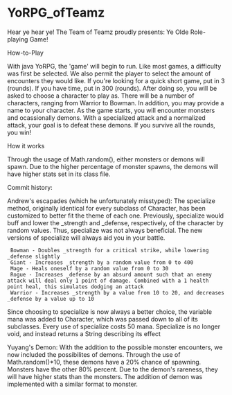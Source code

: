 # YoRPG_ofTeamz

Hear ye hear ye! The Team of Teamz proudly presents:
Ye Olde Role-playing Game!

How-to-Play

With java YoRPG, the 'game' will begin to run. Like most games, a difficulty was first be selected.
We also permit the player to select the amount of encounters they would like.
	If you're looking for a quick short game, put in 3 (rounds).
	If you have time, put in 300 (rounds).
After doing so, you will be asked to choose a character to play as.
	There will be a number of characters, ranging from Warrior to Bowman.
In addition, you may provide a name to your character.
As the game starts, you will encounter monsters and ocassionally demons.
	With a specialized attack and a normalized attack, your goal is to defeat these demons.
	If you survive all the rounds, you win!

How it works

Through the usage of Math.random(), either monsters or demons will spawn. Due to the higher percentage of monster spawns, the demons will have higher stats set in its class file. 

Commit history:

Andrew's escapades (which he unfortunately misstyped):
	 The specialize method, originally identical for every subclass of Character, has been customized to better fit the theme of each one. Previously, specialize would buff and lower the _strength and _defense, respectively, of the character by random values. Thus, specialize was not always beneficial. The new versions of specialize will always aid you in your battle.
	 
	 Bowman - Doubles _strength for a critical strike, while lowering _defense slightly
	 Giant - Increases _strength by a random value from 0 to 400
	 Mage - Heals oneself by a random value from 0 to 30
	 Rogue - Increases _defense by an absurd amount such that an enemy attack will deal only 1 point of damage. Combined with a 1 health point heal, this simulates dodging an attack
	 Warrior - Increases _strength by a value from 10 to 20, and decreases _defense by a value up to 10

Since choosing to specialize is now always a better choice, the variable mana was added to Character, which was passed down to all of its subclasses. Every use of specialize costs 50 mana.
Specialize is no longer void, and instead returns a String describing its effect

Yuyang's Demon:
	With the addition to the possible monster encounters, we now included the possibilites of demons. Through the use of Math.random()*10, these demons have a 20% chance of spawning. Monsters have the other 80% percent. Due to the demon's rareness, they will have higher stats than the monsters. 
	The addition of demon was implemented with a similar format to monster.
	
	

